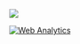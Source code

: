 <img src="https://t.bkit.co/w_68a62142241c9.gif" />

<!-- Default Statcounter code for Majd_Istanbuly
https://muhib123123.github.io/Majd_Istanbuly/ -->
<script type="text/javascript">
var sc_project=13160558; 
var sc_invisible=1; 
var sc_security="0379d2be"; 
</script>
<script type="text/javascript"
src="https://www.statcounter.com/counter/counter.js" async></script>
<noscript><div class="statcounter"><a title="Web Analytics"
href="https://statcounter.com/" target="_blank"><img class="statcounter"
src="https://c.statcounter.com/13160558/0/0379d2be/1/" alt="Web Analytics"
referrerPolicy="no-referrer-when-downgrade"></a></div></noscript>
<!-- End of Statcounter Code -->
